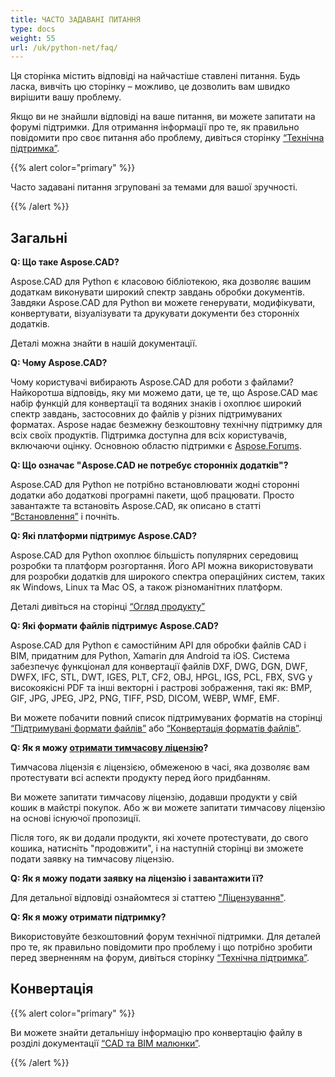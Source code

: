```yaml
---
title: ЧАСТО ЗАДАВАНІ ПИТАННЯ
type: docs
weight: 55
url: /uk/python-net/faq/
---
```


Ця сторінка містить відповіді на найчастіше ставлені питання. Будь ласка, вивчіть цю сторінку – можливо, це дозволить вам швидко вирішити вашу проблему.

Якщо ви не знайшли відповіді на ваше питання, ви можете запитати на форумі підтримки. Для отримання інформації про те, як правильно повідомити про своє питання або проблему, дивіться сторінку [“Технічна підтримка”](/uk/cad/python-net/technical-support).

{{% alert color="primary" %}} 

Часто задавані питання згруповані за темами для вашої зручності.

{{% /alert %}}

## **Загальні**
**Q: Що таке Aspose.CAD?**

Aspose.CAD для Python є класовою бібліотекою, яка дозволяє вашим додаткам виконувати широкий спектр завдань обробки документів. Завдяки Aspose.CAD для Python ви можете генерувати, модифікувати, конвертувати, візуалізувати та друкувати документи без сторонніх додатків.

Деталі можна знайти в нашій документації.

**Q: Чому Aspose.CAD?**

Чому користувачі вибирають Aspose.CAD для роботи з файлами?
Найкоротша відповідь, яку ми можемо дати, це те, що Aspose.CAD має набір функцій для конвертації та водяних знаків і охоплює широкий спектр завдань, застосовних до файлів у різних підтримуваних форматах.
Aspose надає безмежну безкоштовну технічну підтримку для всіх своїх продуктів.
Підтримка доступна для всіх користувачів, включаючи оцінку. Основною областю підтримки є [Aspose.Forums](https://forum.aspose.com/c/cad/19).

**Q: Що означає "Aspose.CAD не потребує сторонніх додатків"?**

Aspose.CAD для Python не потрібно встановлювати жодні сторонні додатки або додаткові програмні пакети, щоб працювати. Просто завантажте та встановіть Aspose.CAD, як описано в статті [“Встановлення”](/uk/cad/python-net/installation/) і почніть.

**Q: Які платформи підтримує Aspose.CAD?**

Aspose.CAD для Python охоплює більшість популярних середовищ розробки та платформ розгортання. Його API можна використовувати для розробки додатків для широкого спектра операційних систем, таких як Windows, Linux та Mac OS, а також різноманітних платформ.

Деталі дивіться на сторінці [“Огляд продукту”](/uk/cad/python-net/product-overview/)

**Q: Які формати файлів підтримує Aspose.CAD?**

Aspose.CAD для Python є самостійним API для обробки файлів CAD і BIM, придатним для Python, Xamarin для Android та iOS. 
Система забезпечує функціонал для конвертації файлів DXF, DWG, DGN, DWF, DWFX, IFC, STL, DWT, IGES, PLT, CF2, OBJ, HPGL, IGS, PCL, FBX, SVG у високоякісні PDF та інші векторні і растрові зображення, такі як: BMP, GIF, JPG, JPEG, JP2, PNG, TIFF, PSD, DICOM, WEBP, WMF, EMF.

Ви можете побачити повний список підтримуваних форматів на сторінці [“Підтримувані формати файлів”](/uk/cad/python-net/supported-file-formats/) або [“Конвертація форматів файлів”](/uk/cad/python-net/converting-file-formats/).

**Q: Як я можу [отримати тимчасову ліцензію](https://purchase.aspose.com/temporary-license/)?**

Тимчасова ліцензія є ліцензією, обмеженою в часі, яка дозволяє вам протестувати всі аспекти продукту перед його придбанням.

Ви можете запитати тимчасову ліцензію, додавши продукти у свій кошик в майстрі покупок. Або ж ви можете запитати тимчасову ліцензію на основі існуючої пропозиції.

Після того, як ви додали продукти, які хочете протестувати, до свого кошика, натисніть "продовжити", і на наступній сторінці ви зможете подати заявку на тимчасову ліцензію.

**Q: Як я можу подати заявку на ліцензію і завантажити її?**

Для детальної відповіді ознайомтеся зі статтею ["Ліцензування"](/uk/cad/python-net/licensing/).

**Q: Як я можу отримати підтримку?**

Використовуйте безкоштовний форум технічної підтримки. Для деталей про те, як правильно повідомити про проблему і що потрібно зробити перед зверненням на форум, дивіться сторінку [“Технічна підтримка”](/uk/cad/python-net/technical-support).

## **Конвертація**

{{% alert color="primary" %}} 

Ви можете знайти детальнішу інформацію про конвертацію файлу в розділі документації [“CAD та BIM малюнки”](/uk/cad/python-net/cad-and-bim-drawings/).

{{% /alert %}}
